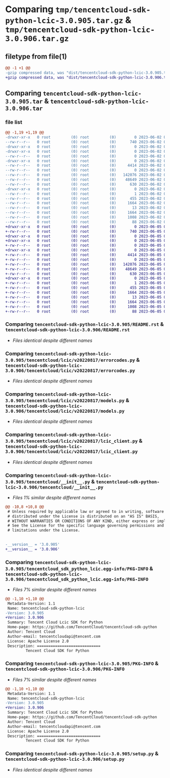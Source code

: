 # Comparing `tmp/tencentcloud-sdk-python-lcic-3.0.905.tar.gz` & `tmp/tencentcloud-sdk-python-lcic-3.0.906.tar.gz`

## filetype from file(1)

```diff
@@ -1 +1 @@
-gzip compressed data, was "dist/tencentcloud-sdk-python-lcic-3.0.905.tar", last modified: Fri Jun  2 00:32:09 2023, max compression
+gzip compressed data, was "dist/tencentcloud-sdk-python-lcic-3.0.906.tar", last modified: Mon Jun  5 00:37:34 2023, max compression
```

## Comparing `tencentcloud-sdk-python-lcic-3.0.905.tar` & `tencentcloud-sdk-python-lcic-3.0.906.tar`

### file list

```diff
@@ -1,19 +1,19 @@
-drwxr-xr-x   0 root         (0) root         (0)        0 2023-06-02 00:32:09.000000 tencentcloud-sdk-python-lcic-3.0.905/
--rw-r--r--   0 root         (0) root         (0)      740 2023-06-02 00:32:09.000000 tencentcloud-sdk-python-lcic-3.0.905/README.rst
-drwxr-xr-x   0 root         (0) root         (0)        0 2023-06-02 00:32:09.000000 tencentcloud-sdk-python-lcic-3.0.905/tencentcloud/
-drwxr-xr-x   0 root         (0) root         (0)        0 2023-06-02 00:32:09.000000 tencentcloud-sdk-python-lcic-3.0.905/tencentcloud/lcic/
--rw-r--r--   0 root         (0) root         (0)        0 2023-06-02 00:32:09.000000 tencentcloud-sdk-python-lcic-3.0.905/tencentcloud/lcic/__init__.py
-drwxr-xr-x   0 root         (0) root         (0)        0 2023-06-02 00:32:09.000000 tencentcloud-sdk-python-lcic-3.0.905/tencentcloud/lcic/v20220817/
--rw-r--r--   0 root         (0) root         (0)     4414 2023-06-02 00:32:09.000000 tencentcloud-sdk-python-lcic-3.0.905/tencentcloud/lcic/v20220817/errorcodes.py
--rw-r--r--   0 root         (0) root         (0)        0 2023-06-02 00:32:09.000000 tencentcloud-sdk-python-lcic-3.0.905/tencentcloud/lcic/v20220817/__init__.py
--rw-r--r--   0 root         (0) root         (0)   142076 2023-06-02 00:32:09.000000 tencentcloud-sdk-python-lcic-3.0.905/tencentcloud/lcic/v20220817/models.py
--rw-r--r--   0 root         (0) root         (0)    48649 2023-06-02 00:32:09.000000 tencentcloud-sdk-python-lcic-3.0.905/tencentcloud/lcic/v20220817/lcic_client.py
--rw-r--r--   0 root         (0) root         (0)      630 2023-06-02 00:32:09.000000 tencentcloud-sdk-python-lcic-3.0.905/tencentcloud/__init__.py
-drwxr-xr-x   0 root         (0) root         (0)        0 2023-06-02 00:32:09.000000 tencentcloud-sdk-python-lcic-3.0.905/tencentcloud_sdk_python_lcic.egg-info/
--rw-r--r--   0 root         (0) root         (0)        1 2023-06-02 00:32:09.000000 tencentcloud-sdk-python-lcic-3.0.905/tencentcloud_sdk_python_lcic.egg-info/dependency_links.txt
--rw-r--r--   0 root         (0) root         (0)      455 2023-06-02 00:32:09.000000 tencentcloud-sdk-python-lcic-3.0.905/tencentcloud_sdk_python_lcic.egg-info/SOURCES.txt
--rw-r--r--   0 root         (0) root         (0)     1664 2023-06-02 00:32:09.000000 tencentcloud-sdk-python-lcic-3.0.905/tencentcloud_sdk_python_lcic.egg-info/PKG-INFO
--rw-r--r--   0 root         (0) root         (0)       13 2023-06-02 00:32:09.000000 tencentcloud-sdk-python-lcic-3.0.905/tencentcloud_sdk_python_lcic.egg-info/top_level.txt
--rw-r--r--   0 root         (0) root         (0)     1664 2023-06-02 00:32:09.000000 tencentcloud-sdk-python-lcic-3.0.905/PKG-INFO
--rw-r--r--   0 root         (0) root         (0)     1008 2023-06-02 00:32:09.000000 tencentcloud-sdk-python-lcic-3.0.905/setup.py
--rw-r--r--   0 root         (0) root         (0)       88 2023-06-02 00:32:09.000000 tencentcloud-sdk-python-lcic-3.0.905/setup.cfg
+drwxr-xr-x   0 root         (0) root         (0)        0 2023-06-05 00:37:34.000000 tencentcloud-sdk-python-lcic-3.0.906/
+-rw-r--r--   0 root         (0) root         (0)      740 2023-06-05 00:37:34.000000 tencentcloud-sdk-python-lcic-3.0.906/README.rst
+drwxr-xr-x   0 root         (0) root         (0)        0 2023-06-05 00:37:34.000000 tencentcloud-sdk-python-lcic-3.0.906/tencentcloud/
+drwxr-xr-x   0 root         (0) root         (0)        0 2023-06-05 00:37:34.000000 tencentcloud-sdk-python-lcic-3.0.906/tencentcloud/lcic/
+-rw-r--r--   0 root         (0) root         (0)        0 2023-06-05 00:37:34.000000 tencentcloud-sdk-python-lcic-3.0.906/tencentcloud/lcic/__init__.py
+drwxr-xr-x   0 root         (0) root         (0)        0 2023-06-05 00:37:34.000000 tencentcloud-sdk-python-lcic-3.0.906/tencentcloud/lcic/v20220817/
+-rw-r--r--   0 root         (0) root         (0)     4414 2023-06-05 00:37:34.000000 tencentcloud-sdk-python-lcic-3.0.906/tencentcloud/lcic/v20220817/errorcodes.py
+-rw-r--r--   0 root         (0) root         (0)        0 2023-06-05 00:37:34.000000 tencentcloud-sdk-python-lcic-3.0.906/tencentcloud/lcic/v20220817/__init__.py
+-rw-r--r--   0 root         (0) root         (0)   142076 2023-06-05 00:37:34.000000 tencentcloud-sdk-python-lcic-3.0.906/tencentcloud/lcic/v20220817/models.py
+-rw-r--r--   0 root         (0) root         (0)    48649 2023-06-05 00:37:34.000000 tencentcloud-sdk-python-lcic-3.0.906/tencentcloud/lcic/v20220817/lcic_client.py
+-rw-r--r--   0 root         (0) root         (0)      630 2023-06-05 00:37:34.000000 tencentcloud-sdk-python-lcic-3.0.906/tencentcloud/__init__.py
+drwxr-xr-x   0 root         (0) root         (0)        0 2023-06-05 00:37:34.000000 tencentcloud-sdk-python-lcic-3.0.906/tencentcloud_sdk_python_lcic.egg-info/
+-rw-r--r--   0 root         (0) root         (0)        1 2023-06-05 00:37:34.000000 tencentcloud-sdk-python-lcic-3.0.906/tencentcloud_sdk_python_lcic.egg-info/dependency_links.txt
+-rw-r--r--   0 root         (0) root         (0)      455 2023-06-05 00:37:34.000000 tencentcloud-sdk-python-lcic-3.0.906/tencentcloud_sdk_python_lcic.egg-info/SOURCES.txt
+-rw-r--r--   0 root         (0) root         (0)     1664 2023-06-05 00:37:34.000000 tencentcloud-sdk-python-lcic-3.0.906/tencentcloud_sdk_python_lcic.egg-info/PKG-INFO
+-rw-r--r--   0 root         (0) root         (0)       13 2023-06-05 00:37:34.000000 tencentcloud-sdk-python-lcic-3.0.906/tencentcloud_sdk_python_lcic.egg-info/top_level.txt
+-rw-r--r--   0 root         (0) root         (0)     1664 2023-06-05 00:37:34.000000 tencentcloud-sdk-python-lcic-3.0.906/PKG-INFO
+-rw-r--r--   0 root         (0) root         (0)     1008 2023-06-05 00:37:34.000000 tencentcloud-sdk-python-lcic-3.0.906/setup.py
+-rw-r--r--   0 root         (0) root         (0)       88 2023-06-05 00:37:34.000000 tencentcloud-sdk-python-lcic-3.0.906/setup.cfg
```

### Comparing `tencentcloud-sdk-python-lcic-3.0.905/README.rst` & `tencentcloud-sdk-python-lcic-3.0.906/README.rst`

 * *Files identical despite different names*

### Comparing `tencentcloud-sdk-python-lcic-3.0.905/tencentcloud/lcic/v20220817/errorcodes.py` & `tencentcloud-sdk-python-lcic-3.0.906/tencentcloud/lcic/v20220817/errorcodes.py`

 * *Files identical despite different names*

### Comparing `tencentcloud-sdk-python-lcic-3.0.905/tencentcloud/lcic/v20220817/models.py` & `tencentcloud-sdk-python-lcic-3.0.906/tencentcloud/lcic/v20220817/models.py`

 * *Files identical despite different names*

### Comparing `tencentcloud-sdk-python-lcic-3.0.905/tencentcloud/lcic/v20220817/lcic_client.py` & `tencentcloud-sdk-python-lcic-3.0.906/tencentcloud/lcic/v20220817/lcic_client.py`

 * *Files identical despite different names*

### Comparing `tencentcloud-sdk-python-lcic-3.0.905/tencentcloud/__init__.py` & `tencentcloud-sdk-python-lcic-3.0.906/tencentcloud/__init__.py`

 * *Files 1% similar despite different names*

```diff
@@ -10,8 +10,8 @@
 # Unless required by applicable law or agreed to in writing, software
 # distributed under the License is distributed on an "AS IS" BASIS,
 # WITHOUT WARRANTIES OR CONDITIONS OF ANY KIND, either express or implied.
 # See the License for the specific language governing permissions and
 # limitations under the License.
 
 
-__version__ = '3.0.905'
+__version__ = '3.0.906'
```

### Comparing `tencentcloud-sdk-python-lcic-3.0.905/tencentcloud_sdk_python_lcic.egg-info/PKG-INFO` & `tencentcloud-sdk-python-lcic-3.0.906/tencentcloud_sdk_python_lcic.egg-info/PKG-INFO`

 * *Files 7% similar despite different names*

```diff
@@ -1,10 +1,10 @@
 Metadata-Version: 1.1
 Name: tencentcloud-sdk-python-lcic
-Version: 3.0.905
+Version: 3.0.906
 Summary: Tencent Cloud Lcic SDK for Python
 Home-page: https://github.com/TencentCloud/tencentcloud-sdk-python
 Author: Tencent Cloud
 Author-email: tencentcloudapi@tencent.com
 License: Apache License 2.0
 Description: ============================
         Tencent Cloud SDK for Python
```

### Comparing `tencentcloud-sdk-python-lcic-3.0.905/PKG-INFO` & `tencentcloud-sdk-python-lcic-3.0.906/PKG-INFO`

 * *Files 7% similar despite different names*

```diff
@@ -1,10 +1,10 @@
 Metadata-Version: 1.1
 Name: tencentcloud-sdk-python-lcic
-Version: 3.0.905
+Version: 3.0.906
 Summary: Tencent Cloud Lcic SDK for Python
 Home-page: https://github.com/TencentCloud/tencentcloud-sdk-python
 Author: Tencent Cloud
 Author-email: tencentcloudapi@tencent.com
 License: Apache License 2.0
 Description: ============================
         Tencent Cloud SDK for Python
```

### Comparing `tencentcloud-sdk-python-lcic-3.0.905/setup.py` & `tencentcloud-sdk-python-lcic-3.0.906/setup.py`

 * *Files identical despite different names*

